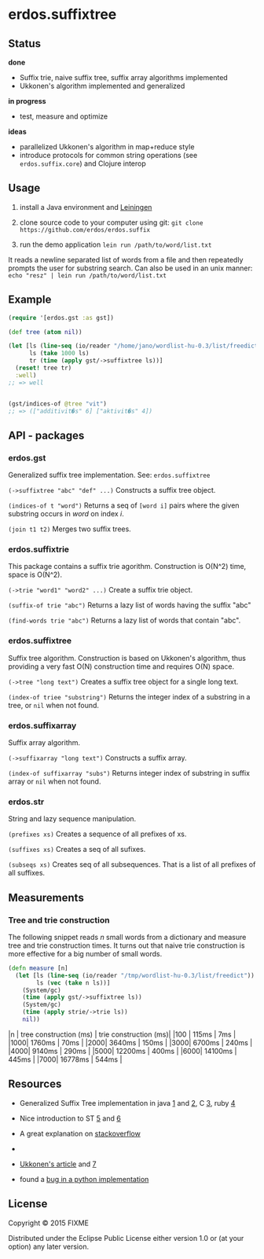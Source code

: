 # erdos.suffixtree

## Status

**done**
 - Suffix trie, naive suffix tree, suffix array algorithms implemented
 - Ukkonen's algorithm implemented and generalized

**in progress** 
 - test, measure and optimize

**ideas**
 - parallelized Ukkonen's algorithm in map+reduce style
 - introduce protocols for common string operations (see `erdos.suffix.core`) and Clojure interop
 
## Usage

1. install a Java environment and [Leiningen](https://leiningen.org/)

2. clone source code to your computer using git: `git clone https://github.com/erdos/erdos.suffix`

3. run the demo application `lein run /path/to/word/list.txt`

It reads a newline separated list of words from a file and then repeatedly prompts the user for substring search. Can also be used in an unix manner: `echo "resz" | lein run /path/to/word/list.txt`

## Example

```clojure
(require '[erdos.gst :as gst])

(def tree (atom nil))

(let [ls (line-seq (io/reader "/home/jano/wordlist-hu-0.3/list/freedict"))
      ls (take 1000 ls)
      tr (time (apply gst/->suffixtree ls))]   
  (reset! tree tr)
  :well)
;; => well


(gst/indices-of @tree "vit")
;; => (["additivit�s" 6] ["aktivit�s" 4])

```

## API - packages

### erdos.gst

Generalized suffix tree implementation. See: `erdos.suffixtree`

`(->suffixtree "abc" "def" ...)` Constructs a suffix tree object.

`(indices-of t "word")` Returns a seq of `[word i]` pairs where the given substring occurs in *word* on index *i*.

`(join t1 t2)` Merges two suffix trees.


### erdos.suffixtrie

This package contains a suffix trie agorithm. Construction is O(N^2) time, space is O(N^2).

`(->trie "word1" "word2" ...)` Create a suffix trie object.

`(suffix-of trie "abc")` Returns a lazy list of words having the suffix "abc"

`(find-words trie "abc")` Returns a lazy list of words that contain "abc".

### erdos.suffixtree

Suffix tree algorithm. Construction is based on Ukkonen's algorithm, thus providing a very fast O(N) construction time and requires O(N) space.

`(->tree "long text")` Creates a suffix tree object for a single long text. 

`(index-of triee "substring")` Returns the integer index of a substring in a tree, or `nil` when not found.

### erdos.suffixarray

Suffix array algorithm.

`(->suffixarray "long text")` Constructs a suffix array.

`(index-of suffixarray "subs")` Returns integer index of substring in suffix array or `nil` when not found.

### erdos.str

String and lazy sequence manipulation.

`(prefixes xs)` Creates a sequence of all prefixes of xs.

`(suffixes xs)` Creates a seq of all sufixes.

`(subseqs xs)` Creates seq of all subsequences. That is a list of all prefixes of all suffixes.

## Measurements

### Tree and trie construction

The following snippet reads _n_ small words from a dictionary and measure tree and trie construction times. It turns out that naive trie construction is more effective for a big number of small words.

```clojure
(defn measure [n]
  (let [ls (line-seq (io/reader "/tmp/wordlist-hu-0.3/list/freedict"))
        ls (vec (take n ls))]
    (System/gc)
    (time (apply gst/->suffixtree ls))
    (System/gc)
    (time (apply strie/->trie ls))
    nil))
```

|n | tree construction (ms) | trie construction (ms)|
|100 | 115ms | 7ms |
|1000| 1760ms | 70ms |
|2000| 3640ms | 150ms |
|3000| 6700ms | 240ms |
|4000| 9140ms | 290ms |
|5000| 12200ms | 400ms |
|6000| 14100ms | 445ms |
|7000| 16778ms | 544ms |


## Resources

 - Generalized Suffix Tree implementation in java [1](https://github.com/abahgat/suffixtree) and [2](https://gist.github.com/bicepjai/3355993), C [3](https://github.com/Rerito/suffix-tree), ruby [4](https://gist.github.com/suchitpuri/9304856)
 - Nice introduction to ST [5](http://www.cise.ufl.edu/~sahni/dsaaj/enrich/c16/suffix.htm) and [6](http://programmerspatch.blogspot.hu/2013/02/ukkonens-suffix-tree-algorithm.html)
 - A great explanation on [stackoverflow](http://stackoverflow.com/questions/9452701/ukkonens-suffix-tree-algorithm-in-plain-english)
 - 
 - [Ukkonen's article](https://www.cs.helsinki.fi/u/ukkonen/SuffixT1withFigs.pdf) and [7](http://web.stanford.edu/~mjkay/gusfield.pdf)
 
- found a [bug in a python implementation](https://github.com/zhangliyong/generalized-suffix-tree/issues/1)

## License

Copyright © 2015 FIXME

Distributed under the Eclipse Public License either version 1.0 or (at
your option) any later version.
